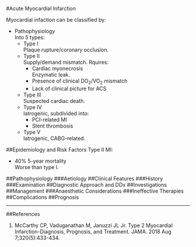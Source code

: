 #Acute Myocardial Infarction


Myocardial infaction can be classified by:
* Pathophysiology  
Into 5 types:
	* Type I  
	Plaque rupture/coronary occlusion.
	* Type II  
	Supply/demand mismatch. Rquires:
		* Cardiac myonecrosis  
		Enzymatic leak.
		* Presence of clinical DO<sub>2</sub>/VO<sub>2</sub> mismatch
		* Lack of clinical picture for ACS
	* Type III  
	Suspected cardiac death.
	* Type IV  
	Iatrogenic, subdivided into:
		* PCI-related MI
		* Stent thrombosis
	* Type V  
	Iatrogenic, CABG-related.



##Epidemiology and Risk Factors
Type II MI:
* 40% 5-year mortality  
Worse than type I.

##Pathophysiology
###Aetiology
##Clinical Features
###History
###Examination
##Diagnostic Approach and DDx
##Investigations
##Management
###Anaesthetic Considerations
###Ineffective Therapies
##Complications
##Prognosis

---
##References
1. McCarthy CP, Vaduganathan M, Januzzi JL Jr. Type 2 Myocardial Infarction-Diagnosis, Prognosis, and Treatment. JAMA. 2018 Aug 7;320(5):433-434.